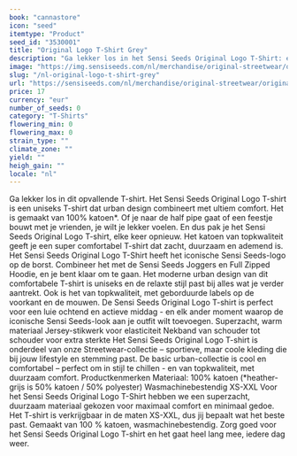 ```yaml
---
book: "cannastore"
icon: "seed"
itemtype: "Product"
seed_id: "3530001"
title: "Original Logo T-Shirt Grey"
description: "Ga lekker los in het Sensi Seeds Original Logo T-Shirt: een uniseks T-shirt dat urban design combineert met ultiem comfort. Koop nu online!"
image: "https://img.sensiseeds.com/nl/merchandise/original-streetwear/original-logo-t-shirt-grey-image.png"
slug: "/nl-original-logo-t-shirt-grey"
url: "https://sensiseeds.com/nl/merchandise/original-streetwear/original-logo-t-shirt-grey?a_aid=cannastore"
price: 17
currency: "eur"
number_of_seeds: 0
category: "T-Shirts"
flowering_min: 0
flowering_max: 0
strain_type: ""
climate_zone: ""
yield: ""
heigh_gain: ""
locale: "nl"
---
```

Ga lekker los in dit opvallende T-shirt. Het Sensi Seeds Original Logo T-shirt is een uniseks T-shirt dat urban design combineert met ultiem comfort. Het is gemaakt van 100% katoen*. Of je naar de half pipe gaat of een feestje bouwt met je vrienden, je wilt je lekker voelen. En dus pak je het Sensi Seeds Original Logo T-shirt, elke keer opnieuw. Het katoen van topkwaliteit geeft je een super comfortabel T-shirt dat zacht, duurzaam en ademend is. Het Sensi Seeds Original Logo T-Shirt heeft het iconische Sensi Seeds-logo op de borst. Combineer het met de Sensi Seeds Joggers en Full Zipped Hoodie, en je bent klaar om te gaan. Het moderne urban design van dit comfortabele T-shirt is uniseks en de relaxte stijl past bij alles wat je verder aantrekt. Ook is het van topkwaliteit, met geborduurde labels op de voorkant en de mouwen. De Sensi Seeds Original Logo T-shirt is perfect voor een luie ochtend en actieve middag - en elk ander moment waarop de iconische Sensi Seeds-look aan je outfit wilt toevoegen. Superzacht, warm materiaal Jersey-stikwerk voor elasticiteit Nekband van schouder tot schouder voor extra sterkte Het Sensi Seeds Original Logo T-shirt is onderdeel van onze Streetwear-collectie – sportieve, maar coole kleding die bij jouw lifestyle en stemming past. De basic urban-collectie is cool en comfortabel – perfect om in stijl te chillen - en van topkwaliteit, met duurzaam comfort. Productkenmerken Materiaal: 100% katoen (*heather-grijs is 50% katoen / 50% polyester) Wasmachinebestendig XS-XXL Voor het Sensi Seeds Original Logo T-Shirt hebben we een superzacht, duurzaam materiaal gekozen voor maximaal comfort en minimaal gedoe. Het T-shirt is verkrijgbaar in de maten XS-XXL, dus jij bepaalt wat het beste past. Gemaakt van 100 % katoen, wasmachinebestendig. Zorg goed voor het Sensi Seeds Original Logo T-shirt en het gaat heel lang mee, iedere dag weer.
